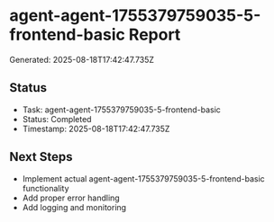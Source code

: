 # agent-agent-1755379759035-5-frontend-basic Report

Generated: 2025-08-18T17:42:47.735Z

## Status
- Task: agent-agent-1755379759035-5-frontend-basic
- Status: Completed
- Timestamp: 2025-08-18T17:42:47.735Z

## Next Steps
- Implement actual agent-agent-1755379759035-5-frontend-basic functionality
- Add proper error handling
- Add logging and monitoring
